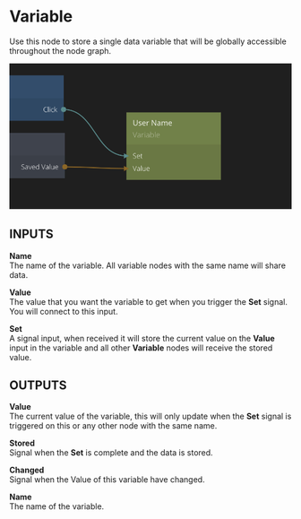 # Variable
Use this node to store a single data variable that will be globally accessible throughout the node graph.

![](variable.png ':class=img-size-m')

## INPUTS

**Name**  
The name of the variable. All variable nodes with the same name will share data. 

**Value**  
The value that you want the variable to get when you trigger the **Set** signal. You will connect to this input.

**Set**  
A signal input, when received it will store the current value on the **Value** input in the variable and all other **Variable** nodes will receive the stored value.

## OUTPUTS

**Value**  
The current value of the variable, this will only update when the **Set** signal is triggered on this or any other node with the same name.

**Stored**  
Signal when the **Set** is complete and the data is stored.

**Changed**  
Signal when the Value of this variable have changed.

**Name**  
The name of the variable.

